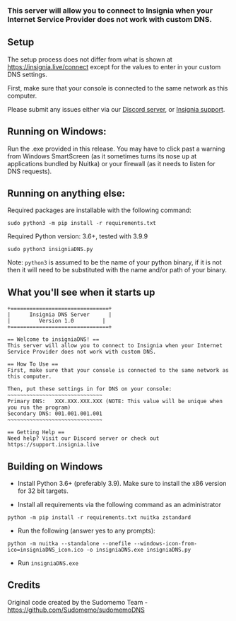 ### This server will allow you to connect to Insignia when your Internet Service Provider does not work with custom DNS.

## Setup

The setup process does not differ from what is shown at https://insignia.live/connect except for the values to enter in your custom DNS settings.

First, make sure that your console is connected to the same network as this computer.

Please submit any issues either via our [Discord server](https://insig.uk/discord), or [Insignia support](https://support.insignia.live).

## Running on Windows:

Run the .exe provided in this release. You may have to click past a warning from Windows SmartScreen (as it sometimes turns its nose up at applications bundled by Nuitka) or your firewall (as it needs to listen for DNS requests).

## Running on anything else:

Required packages are installable with the following command:

    sudo python3 -m pip install -r requirements.txt

Required Python version: 3.6+, tested with 3.9.9

    sudo python3 insigniaDNS.py

Note: `python3` is assumed to be the name of your python binary, if it is not then it will need to be substituted with the name and/or path of your binary.

## What you'll see when it starts up

	+===============================+
	|      Insignia DNS Server      |
	|         Version 1.0         |
	+===============================+

	== Welcome to insigniaDNS! ==
	This server will allow you to connect to Insignia when your Internet Service Provider does not work with custom DNS.

	== How To Use ==
	First, make sure that your console is connected to the same network as this computer.

	Then, put these settings in for DNS on your console:
	~~~~~~~~~~~~~~~~~~~~~~~~~~~~~~
	Primary DNS:   XXX.XXX.XXX.XXX (NOTE: This value will be unique when you run the program)
	Secondary DNS: 001.001.001.001
	~~~~~~~~~~~~~~~~~~~~~~~~~~~~~~

	== Getting Help ==
	Need help? Visit our Discord server or check out https://support.insignia.live

## Building on Windows

- Install Python 3.6+ (preferably 3.9). Make sure to install the x86 version for 32 bit targets. 

- Install all requirements via the following command as an administrator

```
python -m pip install -r requirements.txt nuitka zstandard
```

- Run the following (answer yes to any prompts):

```shell
python -m nuitka --standalone --onefile --windows-icon-from-ico=insigniaDNS_icon.ico -o insigniaDNS.exe insigniaDNS.py
```

- Run `insigniaDNS.exe`

## Credits

Original code created by the Sudomemo Team - https://github.com/Sudomemo/sudomemoDNS